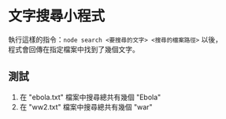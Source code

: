 # 文字搜尋小程式

執行這樣的指令：`node search <要搜尋的文字> <搜尋的檔案路徑>` 以後，  
程式會回傳在指定檔案中找到了幾個文字。

## 測試

1. 在 "ebola.txt" 檔案中搜尋總共有幾個 "Ebola"
2. 在 "ww2.txt" 檔案中搜尋總共有幾個 "war"